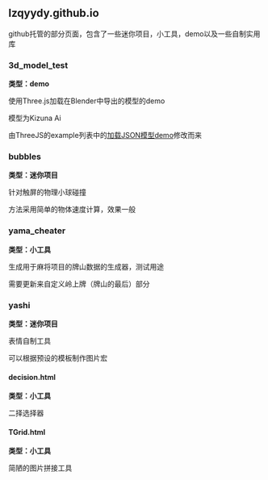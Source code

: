 ## lzqyydy.github.io

github托管的部分页面，包含了一些迷你项目，小工具，demo以及一些自制实用库

### 3d_model_test

**类型：demo**

使用Three.js加载在Blender中导出的模型的demo

模型为Kizuna Ai

由ThreeJS的example列表中的[加载JSON模型demo](https://threejs.org/examples/#webgl_loader_json_blender)修改而来

### bubbles

**类型：迷你项目**

针对触屏的物理小球碰撞

方法采用简单的物体速度计算，效果一般

### yama_cheater

**类型：小工具**

生成用于麻将项目的牌山数据的生成器，测试用途

需要更新来自定义岭上牌（牌山的最后）部分

### yashi

**类型：迷你项目**

表情自制工具

可以根据预设的模板制作图片宏

#### decision.html

**类型：小工具**

二择选择器

#### TGrid.html

**类型：小工具**

简陋的图片拼接工具


